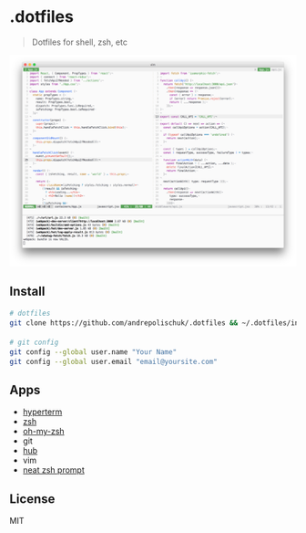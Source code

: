 # .dotfiles

> Dotfiles for shell, zsh, etc

![](screenshot.png)

## Install

```sh
# dotfiles
git clone https://github.com/andrepolischuk/.dotfiles && ~/.dotfiles/init

# git config
git config --global user.name "Your Name"
git config --global user.email "email@yoursite.com"
```

## Apps

* [hyperterm][hyperterm]
* [zsh][zsh]
* [oh-my-zsh][oh-my-zsh]
* git
* [hub][hub]
* vim
* [neat zsh prompt][neat]

## License

MIT

[hyperterm]: https://hyperterm.org
[zsh]: http://www.zsh.org
[oh-my-zsh]: https://github.com/robbyrussell/oh-my-zsh
[hub]: https://github.com/github/hub
[neat]: https://github.com/andrepolischuk/neat
